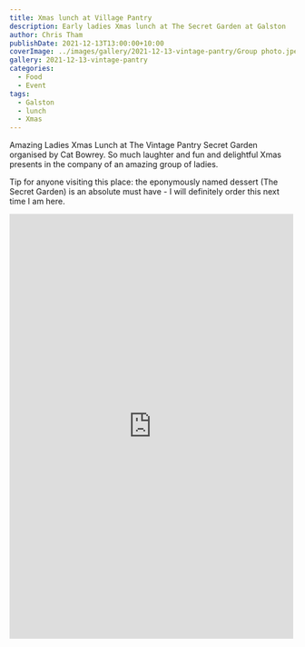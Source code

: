 ```yaml
---
title: Xmas lunch at Village Pantry
description: Early ladies Xmas lunch at The Secret Garden at Galston
author: Chris Tham
publishDate: 2021-12-13T13:00:00+10:00
coverImage: ../images/gallery/2021-12-13-vintage-pantry/Group photo.jpeg
gallery: 2021-12-13-vintage-pantry
categories:
  - Food
  - Event
tags:
  - Galston
  - lunch
  - Xmas
---
```

Amazing Ladies Xmas Lunch at The Vintage Pantry Secret Garden organised by Cat Bowrey. So much laughter and fun and delightful Xmas presents in the company of an amazing group of ladies.

Tip for anyone visiting this place: the eponymously named dessert (The Secret Garden) is an absolute must have - I will definitely order this next time I am here.

<iframe src="https://www.facebook.com/plugins/post.php?href=https%3A%2F%2Fwww.facebook.com%2Fchris1.tham%2Fposts%2Fpfbid0264A4PiLCZekiWhBbvHnC9KaGXWcHEvwvfiwHiBpNhruVeLyWbQSiLRWJUTcNDq7ml&show_text=true&width=500" width="500" height="748" style="border:none;overflow:hidden" scrolling="no" frameborder="0" allowfullscreen="true" allow="autoplay; clipboard-write; encrypted-media; picture-in-picture; web-share"></iframe>

